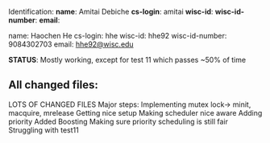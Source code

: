 Identification:
**name**: Amitai Debiche
**cs-login**: amitai
**wisc-id**: 
**wisc-id-number**:
**email**: 

name: Haochen He
cs-login: hhe
wisc-id: hhe92
wisc-id-number: 9084302703
email: hhe92@wisc.edu

**STATUS**: Mostly working, except for test 11 which passes ~50% of time

## All changed files:
LOTS OF CHANGED FILES
Major steps:
Implementing mutex lock-> minit, macquire, mrelease
Getting nice setup
Making scheduler nice aware
Adding priority
Added Boosting
Making sure priority scheduling is still fair
Struggling with test11
